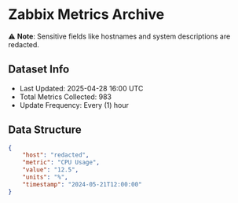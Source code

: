 # Zabbix Metrics Archive

⚠️ **Note**: Sensitive fields like hostnames and system descriptions are redacted.

## Dataset Info
- Last Updated: 2025-04-28 16:00 UTC
- Total Metrics Collected: 983
- Update Frequency: Every (1) hour

## Data Structure
```json
{
    "host": "redacted",
    "metric": "CPU Usage",
    "value": "12.5",
    "units": "%",
    "timestamp": "2024-05-21T12:00:00"
}
```
